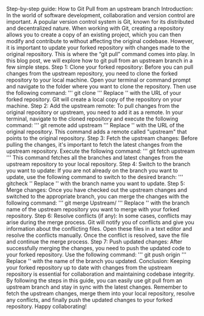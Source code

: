 Step-by-step guide: How to Git Pull from an upstream branch Introduction: In the world of software development, collaboration and version control are important.
 A popular version control system is Git, known for its distributed and decentralized nature.
 When working with Git, creating a repository allows you to create a copy of an existing project, which you can then modify and contribute to without affecting the original codebase.
 However, it is important to update your forked repository  with  changes made to the original repository.
 This is where the “git pull” command comes into play.
 In this blog post, we will explore how to git pull from an upstream branch in a few simple steps.
 Step 1: Clone your forked repository: Before you can pull changes from the upstream repository, you need to clone the forked repository to your local machine.
 Open your terminal or command prompt and navigate to the folder where you want to clone the repository.
 Then use the following command: ''' git clone ''' Replace '' with the URL of your forked repository.
 Git will create a local copy of the repository on your machine.
 Step 2: Add the upstream remote: To pull changes from the original repository or upstream, you need to add it as a remote.
 In your terminal, navigate to the cloned repository and execute the following command: ''' git remote add upstream ''' Replace '' with the URL of the original repository.
 This command adds a remote called "upstream" that points to the original repository.
 Step 3: Fetch the upstream changes: Before pulling the changes, it's important to fetch the latest changes from the upstream repository.
 Execute the following command: ''' git fetch upstream ''' This command fetches all the branches and latest changes from the upstream repository to your local repository.
 Step 4: Switch to the branch you want to update: If you are not already on the branch you want to update, use the following command to switch to the desired branch: ''' gitcheck '' Replace '' with the branch name  you want to update.
 Step 5: Merge  changes: Once you have checked out the upstream changes and switched to the appropriate branch, you can merge the changes with the following command: ''' git merge Upstream/ ''' Replace '' with the branch name of the  upstream repository  you want to merge with your forked repository.
 Step 6: Resolve conflicts (if any): In some cases, conflicts may arise during the merge process.
 Git will notify you of conflicts  and give you information about the conflicting files.
 Open these files in a text editor and resolve the conflicts manually.
 Once the conflict is resolved, save the file and continue the merge process.
 Step 7: Push  updated changes: After successfully merging the changes, you need to push the updated code to your forked repository.
 Use the following command: ''' git push origin ''' Replace '' with the name of the branch you updated.
 Conclusion: Keeping your forked repository up to date with  changes from the upstream repository is essential for collaboration and maintaining codebase integrity.
 By following the steps  in this guide, you can easily use git pull from an upstream branch and stay in sync with the latest changes.
 Remember to fetch the upstream changes, merge them into your local repository, resolve any conflicts, and finally push the updated changes to your forked repository.
 Happy collaborating!

